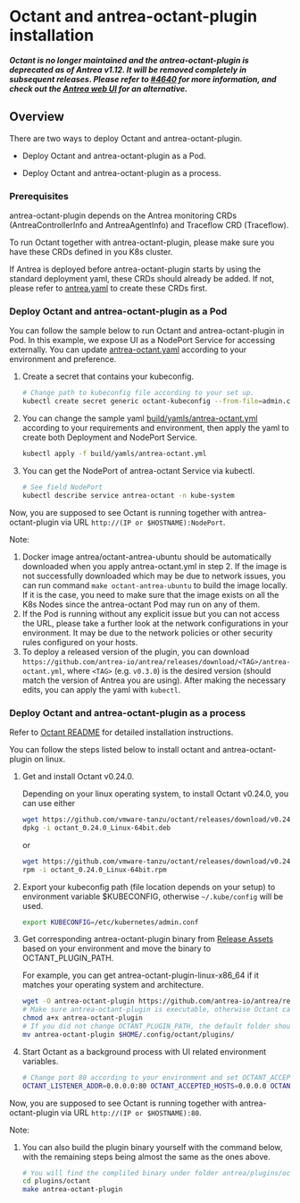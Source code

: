 # Octant and antrea-octant-plugin installation

***Octant is no longer maintained and the antrea-octant-plugin is deprecated as
   of Antrea v1.12. It will be removed completely in subsequent
   releases. Please refer to [#4640](https://github.com/antrea-io/antrea/issues/4640)
   for more information, and check out the [Antrea web UI](https://github.com/antrea-io/antrea-ui)
   for an alternative.***

## Overview

There are two ways to deploy Octant and antrea-octant-plugin.

* Deploy Octant and antrea-octant-plugin as a Pod.

* Deploy Octant and antrea-octant-plugin as a process.

### Prerequisites

antrea-octant-plugin depends on the Antrea monitoring CRDs (AntreaControllerInfo and AntreaAgentInfo) and Traceflow CRD (Traceflow).

To run Octant together with antrea-octant-plugin, please make sure you have these CRDs defined in you K8s cluster.

If Antrea is deployed before antrea-octant-plugin starts by using the standard deployment yaml, these
CRDs should already be added. If not, please refer to [antrea.yaml](../build/yamls/antrea.yml) to
create these CRDs first.

### Deploy Octant and antrea-octant-plugin as a Pod

You can follow the sample below to run Octant and antrea-octant-plugin in Pod.
In this example, we expose UI as a NodePort Service for accessing externally.
You can update [antrea-octant.yaml](../build/yamls/antrea-octant.yml) according to
your environment and preference.

1. Create a secret that contains your kubeconfig.

    ```bash
    # Change path to kubeconfig file according to your set up.
    kubectl create secret generic octant-kubeconfig --from-file=admin.conf=<path to kubeconfig file> -n kube-system
    ```

2. You can change the sample yaml [build/yamls/antrea-octant.yml](../build/yamls/antrea-octant.yml)
according to your requirements and environment, then apply the yaml to create both Deployment and NodePort Service.

    ```bash
    kubectl apply -f build/yamls/antrea-octant.yml
    ```

3. You can get the NodePort of antrea-octant Service via kubectl.

    ```bash
    # See field NodePort
    kubectl describe service antrea-octant -n kube-system
    ```

Now, you are supposed to see Octant is running together with
antrea-octant-plugin via URL `http://(IP or $HOSTNAME):NodePort`.

Note:

1. Docker image antrea/octant-antrea-ubuntu should be automatically downloaded
when you apply antrea-octant.yml in step 2. If the image is not successfully
downloaded which may be due to network issues, you can run command `make
octant-antrea-ubuntu` to build the image locally. If it is the case, you need
to make sure that the image exists on all the K8s Nodes since the antrea-octant
Pod may run on any of them.
2. If the Pod is running without any explicit issue but you can not access the
URL, please take a further look at the network configurations in your
environment. It may be due to the network policies or other security rules
configured on your hosts.
3. To deploy a released version of the plugin, you can download
`https://github.com/antrea-io/antrea/releases/download/<TAG>/antrea-octant.yml`,
where `<TAG>` (e.g. `v0.3.0`) is the desired version (should match the version
of Antrea you are using). After making the necessary edits, you can apply the
yaml with `kubectl`.

### Deploy Octant and antrea-octant-plugin as a process

Refer to [Octant README](https://github.com/vmware-tanzu/octant/blob/master/README.md#installation) for
detailed installation instructions.

You can follow the steps listed below to install octant and antrea-octant-plugin on linux.

1. Get and install Octant v0.24.0.

    Depending on your linux operating system, to install Octant v0.24.0, you can use either

    ```bash
    wget https://github.com/vmware-tanzu/octant/releases/download/v0.24.0/octant_0.24.0_Linux-64bit.deb
    dpkg -i octant_0.24.0_Linux-64bit.deb
    ```

    or

    ```bash
    wget https://github.com/vmware-tanzu/octant/releases/download/v0.24.0/octant_0.24.0_Linux-64bit.rpm
    rpm -i octant_0.24.0_Linux-64bit.rpm
    ```

2. Export your kubeconfig path (file location depends on your setup) to environment variable $KUBECONFIG,
   otherwise `~/.kube/config` will be used.

    ```bash
    export KUBECONFIG=/etc/kubernetes/admin.conf
    ```

3. Get corresponding antrea-octant-plugin binary from [Release Assets](https://github.com/antrea-io/antrea/releases)
based on your environment and move the binary to OCTANT_PLUGIN_PATH.

    For example, you can get antrea-octant-plugin-linux-x86_64 if it matches your operating system and architecture.

    ```bash
    wget -O antrea-octant-plugin https://github.com/antrea-io/antrea/releases/download/<TAG>/antrea-octant-plugin-linux-x86_64
    # Make sure antrea-octant-plugin is executable, otherwise Octant cannot find it.
    chmod a+x antrea-octant-plugin
    # If you did not change OCTANT_PLUGIN_PATH, the default folder should be $HOME/.config/octant/plugins.
    mv antrea-octant-plugin $HOME/.config/octant/plugins/
    ```

4. Start Octant as a background process with UI related environment variables.

    ```bash
    # Change port 80 according to your environment and set OCTANT_ACCEPTED_HOSTS based on your requirements
    OCTANT_LISTENER_ADDR=0.0.0.0:80 OCTANT_ACCEPTED_HOSTS=0.0.0.0 OCTANT_DISABLE_OPEN_BROWSER=true nohup octant &
    ```

Now, you are supposed to see Octant is running together with
antrea-octant-plugin via URL `http://(IP or $HOSTNAME):80`.

Note:

1. You can also build the plugin binary yourself with the command below, with
the remaining steps being almost the same as the ones above.

    ```bash
    # You will find the compliled binary under folder antrea/plugins/octant/bin.
    cd plugins/octant
    make antrea-octant-plugin
    ```

